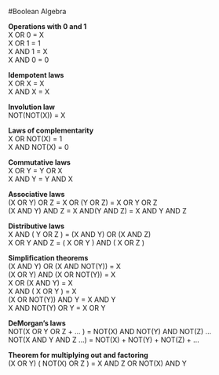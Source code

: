 #Boolean Algebra  

__Operations with 0 and 1__  
X OR 0 = X  
X OR 1 = 1  
X AND 1 = X  
X AND 0 = 0  

__Idempotent laws__  
X OR X = X  
X AND X = X  

__Involution law__  
NOT(NOT(X)) = X  

__Laws of complementarity__  
X OR NOT(X) = 1   
X AND NOT(X) = 0  

__Commutative laws__  
X OR Y = Y OR X  
X AND Y = Y AND X  

__Associative laws__  
(X OR Y) OR Z = X OR (Y OR Z) = X OR Y OR Z  
(X AND Y) AND Z = X AND(Y AND Z) = X AND Y AND Z  

__Distributive laws__  
X AND ( Y OR Z ) = (X AND Y) OR (X AND Z)  
X OR Y AND Z = ( X OR Y ) AND ( X OR Z )  

__Simplification theorems__  
(X AND Y) OR (X AND NOT(Y)) = X  
(X OR Y) AND (X OR NOT(Y)) = X  
X OR (X AND Y) = X  
X AND ( X OR Y ) = X  
(X OR NOT(Y)) AND Y = X AND Y  
X AND NOT(Y) OR Y = X OR Y  

__DeMorgan’s laws__  
NOT(X OR Y OR Z + … ) = NOT(X) AND NOT(Y) AND NOT(Z) …  
NOT(X AND Y AND Z …) = NOT(X) + NOT(Y) + NOT(Z) + …  

__Theorem for multiplying out and factoring__  
(X OR Y) ( NOT(X) OR Z ) = X AND Z OR NOT(X) AND Y  
